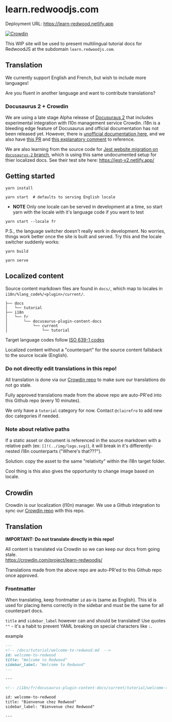 # learn.redwoodjs.com

Deployment URL: https://learn-redwood.netlify.app

[![Crowdin](https://badges.crowdin.net/learn-redwoodjs/localized.svg)](https://crowdin.com/project/learn-redwoodjs)

This WIP site will be used to present multilingual tutorial docs for RedwoodJS at the subdomain `learn.redwoodjs.com`.

## Translation

We currently support English and French, but wish to include more languages!

Are you fluent in another language and want to contribute translations?

### Docusaurus 2 + Crowdin

We are using a late stage Alpha release of [Docusuraus 2](https://v2.docusaurus.io/docs/next/) that includes experimental integration with l10n management service Crowdin. i18n is a bleeding edge feature of Docusaurus and official documentation has not been released yet. However, there is [unofficial documentation here](https://deploy-preview-4014--docusaurus-2.netlify.app/classic/docs/next/i18n/introduction/), and we also have [this PR](https://github.com/facebook/docusaurus/pull/3325) and [this explanatory comment](https://github.com/facebook/docusaurus/issues/3317#issuecomment-742589241) to reference.

We are also learning from the source code for [Jest website migration on `docusaurus-2` branch](https://github.com/jest-website-migration/jest/tree/docusaurus-2/website-v2), which is using this same undocumented setup for thier localized docs. See their test site here: https://jest-v2.netlify.app/

## Getting started

```
yarn install

yarn start  # defaults to serving English locale
```

- **NOTE** Only one locale can be served in development at a time, so start yarn with the locale with it's language code if you want to test

```
yarn start --locale fr
```

P.S., the language switcher doesn't really work in development. No worries, things work better once the site is built and served. Try this and the locale switcher suddenly works:

```
yarn build

yarn serve
```

## Localized content

Source content markdown files are found in `docs/`, which map to locales in `i18n/%lang_code%/<plugin>/current/`.

```
├── docs
│   └── tutorial
├── i18n
│   └── fr
│       └── docusaurus-plugin-content-docs
│           └── current
│               └── tutorial
```

Target language codes follow [ISO 639-1 codes](https://en.wikipedia.org/wiki/List_of_ISO_639-1_codes)

Localized content without a "counterpart" for the source content fallsback to the source locale (English).

### Do not directly edit translations in this repo!

All translation is done via our [Crowdin repo](https://crowdin.com/project/learn-redwoodjs) to make sure our translations do not go stale.

Fully approved translations made from the above repo are auto-PR'ed into this Github repo (every 10 minutes).

We only have a `tutorial` category for now. Contact `@clairefro` to add new doc categories if needed.

### Note about relative paths

If a static asset or document is referenced in the source markdown with a relative path (ex: `[]!(../img/logo.svg)`), it will break in it's differently-nested i18n counterparts ("Where's that???").

Solution: copy the asset to the same "relativity" within the i18n target folder.

Cool thing is this also gives the opportunity to change image based on locale.

## Crowdin

Crowdin is our localization (l10n) manager. We use a Github integration to sync our [Crowdin repo](https://crowdin.com/project/learn-redwoodjs) with this repo.

## Translation

**IMPORTANT: Do not translate directly in this repo!**

All content is translated via Crowdin so we can keep our docs from going stale.  
https://crowdin.com/project/learn-redwoodjs/

Translations made from the above repo are auto-PR'ed to this Github repo once approved.

### Frontmatter

When translating, keep frontmatter `id` as-is (same as English). This id is used for placing items correctly in the sidebar and must be the same for all counterpart docs.

`title` and `sidebar_label` however can and should be translated! Use quotes `""` - it's a habit to prevent YAML breaking on special characters like `:`.

example

```md
---
<!-- /docs/tutorial/welcome-to-redwood.md  -->
id: welcome-to-redwood
title: "Welcome to Redwood"
sidebar_label: "Welcome to Redwood"
---

---

<!-- /i18n/fr/docusaurus-plugin-content-docs/current/tutorial/welcome-to-redwood.md  -->

id: welcome-to-redwood
title: "Bienvenue chez Redwood"
sidebar_label: "Bienvenue chez Redwood"

---
```
